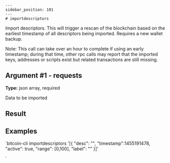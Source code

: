 
    ---
    sidebar_position: 101
    ---
    # importdescriptors

Import descriptors. This will trigger a rescan of the blockchain based on the earliest timestamp of all descriptors being imported. Requires a new wallet backup.

Note: This call can take over an hour to complete if using an early timestamp; during that time, other rpc calls may report that the imported keys, addresses or scripts exist but related transactions are still missing.

## Argument #1 - requests

**Type:** json array, required

Data to be imported

## Result

## Examples

`bitcoin-cli importdescriptors '[{ "desc": "<my descriptor>", "timestamp":1455191478, "active": true, "range": [0,100], "label": "<my bech32 wallet>" }]'

`